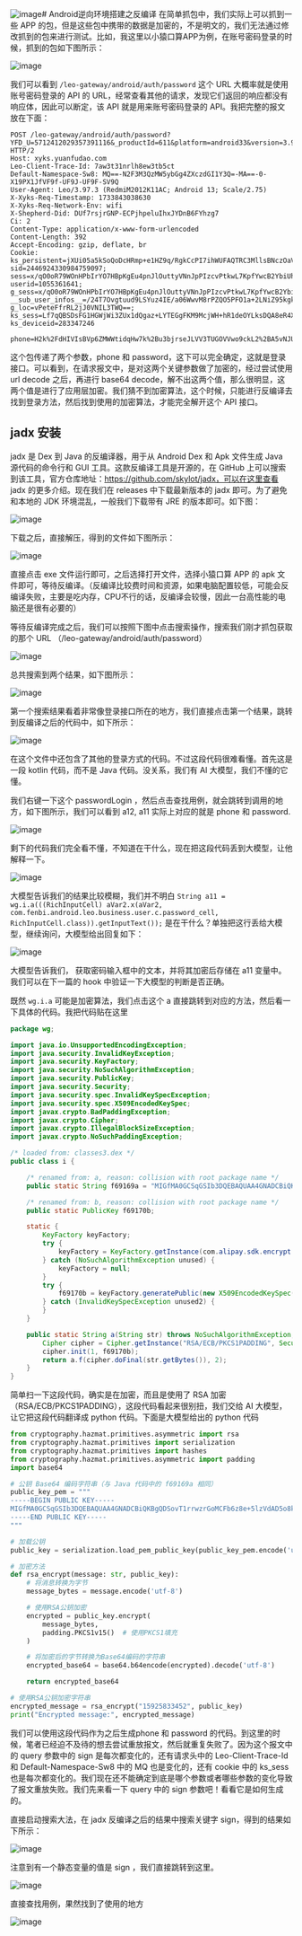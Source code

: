 ![image](https://github.com/user-attachments/assets/361e1b8a-fbf1-47a9-a59b-a06a732e77d8)# Android逆向环境搭建之反编译
在简单抓包中，我们实际上可以抓到一些 APP 的包，但是这些包中携带的数据是加密的，不是明文的，我们无法通过修改抓到的包来进行测试。比如，我这里以小猿口算APP为例，在账号密码登录的时候，抓到的包如下图所示：

![image](https://github.com/user-attachments/assets/61318c5b-cdc1-4547-95f8-d36ef55e081b)

我们可以看到 `/leo-gateway/android/auth/password` 这个 URL 大概率就是使用账号密码登录的 API 的 URL，经常查看其他的请求，发现它们返回的响应都没有响应体，因此可以断定，该 API 就是用来账号密码登录的 API。我把完整的报文放在下面：

    POST /leo-gateway/android/auth/password?YFD_U=5712412029357391116&_productId=611&platform=android33&version=3.97.3&vendor=xiao_mi&deviceCategory=phone&av=5&isBackground=0&sign=b9bc7f57dd152206c7fa5bda46a4e89d HTTP/2
    Host: xyks.yuanfudao.com
    Leo-Client-Trace-Id: 7aw3t31nrlh8ew3tb5ct
    Default-Namespace-Sw8: MQ==-N2F3M3QzMW5ybGg4ZXczdGI1Y3Q=-MA==-0-X19PX1JfVF9f-UF9J-UF9F-SV9Q
    User-Agent: Leo/3.97.3 (RedmiM2012K11AC; Android 13; Scale/2.75)
    X-Xyks-Req-Timestamp: 1733843038630
    X-Xyks-Req-Network-Env: wifi
    X-Shepherd-Did: DUf7rsjrGNP-ECPjhpeluIhxJYDnB6FYhzg7
    Ci: 2
    Content-Type: application/x-www-form-urlencoded
    Content-Length: 392
    Accept-Encoding: gzip, deflate, br
    Cookie: ks_persistent=jXUi05a5kSoQoDcHRmp+e1HZ9q/RgkCcPI7ihWUFAQTRC3MllsBNczOaVLhthzPxc2+TeowlsB17P4PIpfXNQNgaBluClWXsgnAeqO6H3Uo=; sid=2446924330984759097; sess=x/qO0oR79WOnHPbIrYO7HBpKgEu4pnJlOuttyVNnJpPIzcvPtkwL7KpfYwcB2YbiUhVDjrybATMrRPG7/ZqIcNru9KvDS8GeuG0vNFAJqlI=; userid=1055361641; g_sess=x/qO0oR79WOnHPbIrYO7HBpKgEu4pnJlOuttyVNnJpPIzcvPtkwL7KpfYwcB2YbiUhVDjrybATMrRPG7/ZqIcA2ncdmptJwPxlbbUj3fDd67cWFPREUKCMSRhDdaENK1; __sub_user_infos__=/24T7Ovgtuud9LSYuz4IE/a06WwvM8rPZQO5PFO1a+2LNiZ95kgk1BpjYanVG9EveEiqnYyK7mMQugDnIaPolQ==; g_loc=vPeteFfrRL2jJ0VNIL3TWQ==; ks_sess=Lf7qQBSDsFG1HGWjWi3ZUx1dQgaz+LYTEGgFKM9McjWH+hR1deOYLksDQA8eR4XB; ks_deviceid=283347246
    
    phone=H2k%2FdHIVIsBVp6ZMWWtidqHw7k%2Bu3bjrseJLVV3TUGOVVwo9ckL2%2BA5vNJUlu7YTYWO3kUc%2Bkb8o%2Fd5tWnr6CtAQ%2B11acrNIUaK8nbxvp3fBZAUilRUpwJY7tr%2FGZzyFzx7evHBNkQzQx0fzbNBzJJyOoi1f6khO78epE3b2kQQ%3D&password=T%2BCEcKdQk41l1QskCvF8d1cEqDyVFc6AReASO7X8QS%2FH%2BWoIs00tYeDCck%2Bq7KTmhEiBF3qHkPujXOXa5dRYyhL4v7dlqTWjbVVgw%2FJTn99ZnMngQYgbF0%2Bc878XDJiEFcuUcjnjaUWH7sBSzT2fRCsoa2p9Q83If2O7ozcB%2Bog%3D

这个包传递了两个参数，phone 和 password，这下可以完全确定，这就是登录接口。可以看到，在请求报文中，是对这两个关键参数做了加密的，经过尝试使用 url decode 之后，再进行 base64 decode，解不出这两个值，那么很明显，这两个值是进行了应用层加密。我们猜不到加密算法，这个时候，只能进行反编译去找到登录方法，然后找到使用的加密算法，才能完全解开这个 API 接口。
## jadx 安装
jadx 是 Dex 到 Java 的反编译器，用于从 Android Dex 和 Apk 文件生成 Java 源代码的命令行和 GUI 工具。这款反编译工具是开源的，在 GitHub 上可以搜索到该工具，官方仓库地址：https://github.com/skylot/jadx，可以在这里查看 jadx 的更多介绍。现在我们在 releases 中下载最新版本的 jadx 即可。为了避免和本地的 JDK 环境混乱，一般我们下载带有 JRE 的版本即可。如下图：

![image](https://github.com/user-attachments/assets/e5b69adb-09ff-4918-b186-b696fe4db50b)

下载之后，直接解压，得到的文件如下图所示：

![image](https://github.com/user-attachments/assets/421b019e-87fb-4f28-9db8-3aaa7ab09c5a)

直接点击 exe 文件运行即可，之后选择打开文件，选择小猿口算 APP 的 apk 文件即可，等待反编译。（反编译比较费时间和资源，如果电脑配置较低，可能会反编译失败，主要是吃内存，CPU不行的话，反编译会较慢，因此一台高性能的电脑还是很有必要的）

等待反编译完成之后，我们可以按照下图中点击搜索操作，搜索我们刚才抓包获取的那个 URL （/leo-gateway/android/auth/password）

![image](https://github.com/user-attachments/assets/6900d7fd-521d-4443-bde8-d965036db935)

总共搜索到两个结果，如下图所示：

![image](https://github.com/user-attachments/assets/02b87496-affc-429f-88a9-c1830b42aef7)

第一个搜索结果看着非常像登录接口所在的地方，我们直接点击第一个结果，跳转到反编译之后的代码中，如下所示：

![image](https://github.com/user-attachments/assets/5ab39d28-e605-48f6-9b16-b5b6b6472cd4)

在这个文件中还包含了其他的登录方式的代码。不过这段代码很难看懂。首先这是一段 kotlin 代码，而不是 Java 代码。没关系，我们有 AI 大模型，我们不懂的它懂。

我们右键一下这个 passwordLogin ，然后点击查找用例，就会跳转到调用的地方，如下图所示，我们可以看到 a12, a11 实际上对应的就是 phone 和 password.

![image](https://github.com/user-attachments/assets/c8dae1b9-b8ef-4681-95ef-e79e73a68651)

剩下的代码我们完全看不懂，不知道在干什么，现在把这段代码丢到大模型，让他解释一下。

![image](https://github.com/user-attachments/assets/c537bb07-0e60-4301-b5c2-cacb84e8e97f)

大模型告诉我们的结果比较模糊，我们并不明白 `String a11 = wg.i.a(((RichInputCell) aVar2.x(aVar2, com.fenbi.android.leo.business.user.c.password_cell, RichInputCell.class)).getInputText());` 是在干什么？单独把这行丢给大模型，继续询问，大模型给出回复如下：

![image](https://github.com/user-attachments/assets/5206476a-80d9-4b0e-b432-5c77a28c7848)

大模型告诉我们， 获取密码输入框中的文本，并将其加密后存储在 a11 变量中。我们可以在下一篇的 hook 中验证一下大模型的判断是否正确。

既然 `wg.i.a` 可能是加密算法，我们点击这个 a 直接跳转到对应的方法，然后看一下具体的代码。我把代码贴在这里

```java
package wg;

import java.io.UnsupportedEncodingException;
import java.security.InvalidKeyException;
import java.security.KeyFactory;
import java.security.NoSuchAlgorithmException;
import java.security.PublicKey;
import java.security.Security;
import java.security.spec.InvalidKeySpecException;
import java.security.spec.X509EncodedKeySpec;
import javax.crypto.BadPaddingException;
import javax.crypto.Cipher;
import javax.crypto.IllegalBlockSizeException;
import javax.crypto.NoSuchPaddingException;

/* loaded from: classes3.dex */
public class i {

    /* renamed from: a, reason: collision with root package name */
    public static String f69169a = "MIGfMA0GCSqGSIb3DQEBAQUAA4GNADCBiQKBgQDSovT1rrwzrGoMCFb6z8e+5lzVdAD5o8krGIwdfxrVE2OnMijUZdkQk7etPJvZ2JOVXghthAGUUJkDUE8n2ZMNFKPjMrQJI49ewVzqWOKOvgU6Iu60Sn0xpeietP1wWXBkszdV1WfNBJUo2hhPDnIPMGzzdfLW5rMu+tczeUriJQIDAQAB";

    /* renamed from: b, reason: collision with root package name */
    public static PublicKey f69170b;

    static {
        KeyFactory keyFactory;
        try {
            keyFactory = KeyFactory.getInstance(com.alipay.sdk.encrypt.d.f17015a);
        } catch (NoSuchAlgorithmException unused) {
            keyFactory = null;
        }
        try {
            f69170b = keyFactory.generatePublic(new X509EncodedKeySpec(a.a(f69169a, 2)));
        } catch (InvalidKeySpecException unused2) {
        }
    }

    public static String a(String str) throws NoSuchAlgorithmException, NoSuchPaddingException, InvalidKeyException, UnsupportedEncodingException, IllegalBlockSizeException, BadPaddingException {
        Cipher cipher = Cipher.getInstance("RSA/ECB/PKCS1PADDING", Security.getProvider("BC"));
        cipher.init(1, f69170b);
        return a.f(cipher.doFinal(str.getBytes()), 2);
    }
}
```
简单扫一下这段代码，确实是在加密，而且是使用了 RSA 加密（RSA/ECB/PKCS1PADDING），这段代码看起来很别扭，我们交给 AI 大模型，让它把这段代码翻译成 python 代码。下面是大模型给出的 python 代码
```python
from cryptography.hazmat.primitives.asymmetric import rsa
from cryptography.hazmat.primitives import serialization
from cryptography.hazmat.primitives import hashes
from cryptography.hazmat.primitives.asymmetric import padding
import base64

# 公钥 Base64 编码字符串（与 Java 代码中的 f69169a 相同）
public_key_pem = """
-----BEGIN PUBLIC KEY-----
MIGfMA0GCSqGSIb3DQEBAQUAA4GNADCBiQKBgQDSovT1rrwzrGoMCFb6z8e+5lzVdAD5o8krGIwdfxrVE2OnMijUZdkQk7etPJvZ2JOVXghthAGUUJkDUE8n2ZMNFKPjMrQJI49ewVzqWOKOvgU6Iu60Sn0xpeietP1wWXBkszdV1WfNBJUo2hhPDnIPMGzzdfLW5rMu+tczeUriJQIDAQAB
-----END PUBLIC KEY-----
"""

# 加载公钥
public_key = serialization.load_pem_public_key(public_key_pem.encode('utf-8'))

# 加密方法
def rsa_encrypt(message: str, public_key):
    # 将消息转换为字节
    message_bytes = message.encode('utf-8')

    # 使用RSA公钥加密
    encrypted = public_key.encrypt(
        message_bytes,
        padding.PKCS1v15()  # 使用PKCS1填充
    )

    # 将加密后的字节转换为Base64编码的字符串
    encrypted_base64 = base64.b64encode(encrypted).decode('utf-8')

    return encrypted_base64

# 使用RSA公钥加密字符串
encrypted_message = rsa_encrypt("15925833452", public_key)
print("Encrypted message:", encrypted_message)
```

我们可以使用这段代码作为之后生成phone 和 password 的代码。到这里的时候，笔者已经迫不及待的想去尝试重放报文，然后就重复失败了。因为这个报文中的 query 参数中的 sign 是每次都变化的，还有请求头中的 Leo-Client-Trace-Id 和 Default-Namespace-Sw8 中的 MQ 也是变化的，还有 cookie 中的 ks_sess 也是每次都变化的。我们现在还不能确定到底是哪个参数或者哪些参数的变化导致了报文重放失败。我们先来看一下 query 中的 sign 参数吧！看看它是如何生成的。

直接启动搜索大法，在 jadx 反编译之后的结果中搜索关键字 sign，得到的结果如下所示：

![image](https://github.com/user-attachments/assets/3639be83-7329-4bb1-9ab1-76d033e81a69)

注意到有一个静态变量的值是 sign ，我们直接跳转到这里。

![image](https://github.com/user-attachments/assets/e39b9944-819b-46e8-84a1-c291e968b140)

直接查找用例，果然找到了使用的地方

![image](https://github.com/user-attachments/assets/87791f6c-9346-46f3-8666-e729bd1d9830)








